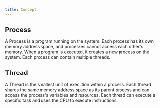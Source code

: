 ```yaml
---
title: Concept
---
```


## Process

A Process is a program running on the system. Each process has its own memory address space, and processes cannot access each other's memory. When a program is executed, it creates a new process on the system. Each process can contain multiple threads.

## Thread

A Thread is the smallest unit of execution within a process. Each thread shares the same memory address space as its parent process and can access the process's variables and resources. Each thread can execute a specific task and uses the CPU to execute instructions.
